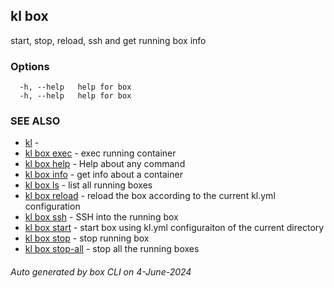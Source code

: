 ## kl box

start, stop, reload, ssh and get running box info



### Options

```
  -h, --help   help for box
  -h, --help   help for box
```

### SEE ALSO

* [kl](kl.md)  - 
* [kl box exec](kl_box_exec.md)  - exec running container
* [kl box help](kl_box_help.md)  - Help about any command
* [kl box info](kl_box_info.md)  - get info about a container
* [kl box ls](kl_box_ls.md)  - list all running boxes
* [kl box reload](kl_box_reload.md)  - reload the box according to the current kl.yml configuration
* [kl box ssh](kl_box_ssh.md)  - SSH into the running box
* [kl box start](kl_box_start.md)  - start box using kl.yml configuraiton of the current directory
* [kl box stop](kl_box_stop.md)  - stop running box
* [kl box stop-all](kl_box_stop-all.md)  - stop all the running boxes

###### Auto generated by box CLI on 4-June-2024
